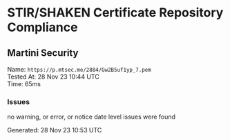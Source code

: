 # STIR/SHAKEN Certificate Repository Compliance

## Martini Security

Name: `https://p.mtsec.me/2884/Gw2B5uf1yp_7.pem`\
Tested At: 28 Nov 23 10:44 UTC\
Time: 65ms

### Issues

no warning, or error, or notice date level issues were found

Generated: 28 Nov 23 10:53 UTC